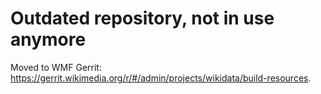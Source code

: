 # Outdated repository, not in use anymore
Moved to WMF Gerrit: https://gerrit.wikimedia.org/r/#/admin/projects/wikidata/build-resources.

